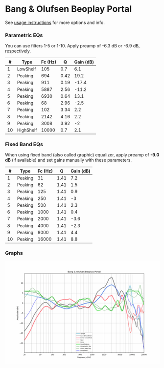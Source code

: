 # Bang & Olufsen Beoplay Portal
See [usage instructions](https://github.com/jaakkopasanen/AutoEq#usage) for more options and info.

### Parametric EQs
You can use filters 1-5 or 1-10. Apply preamp of -6.3 dB or -6.9 dB, respectively.

|   # | Type      |   Fc (Hz) |    Q |   Gain (dB) |
|-----|-----------|-----------|------|-------------|
|   1 | LowShelf  |       105 | 0.7  |         6.1 |
|   2 | Peaking   |       694 | 0.42 |        19.2 |
|   3 | Peaking   |       911 | 0.19 |       -17.4 |
|   4 | Peaking   |      5887 | 2.56 |       -11.2 |
|   5 | Peaking   |      6930 | 0.64 |        13.1 |
|   6 | Peaking   |        68 | 2.96 |        -2.5 |
|   7 | Peaking   |       102 | 3.34 |         2.2 |
|   8 | Peaking   |      2142 | 4.16 |         2.2 |
|   9 | Peaking   |      3008 | 3.92 |        -2   |
|  10 | HighShelf |     10000 | 0.7  |         2.1 |

### Fixed Band EQs
When using fixed band (also called graphic) equalizer, apply preamp of **-9.0 dB** (if available) and set gains manually with these parameters.

|   # | Type    |   Fc (Hz) |    Q |   Gain (dB) |
|-----|---------|-----------|------|-------------|
|   1 | Peaking |        31 | 1.41 |         7.2 |
|   2 | Peaking |        62 | 1.41 |         1.5 |
|   3 | Peaking |       125 | 1.41 |         0.9 |
|   4 | Peaking |       250 | 1.41 |        -3   |
|   5 | Peaking |       500 | 1.41 |         2.3 |
|   6 | Peaking |      1000 | 1.41 |         0.4 |
|   7 | Peaking |      2000 | 1.41 |        -3.6 |
|   8 | Peaking |      4000 | 1.41 |        -2.3 |
|   9 | Peaking |      8000 | 1.41 |         4.4 |
|  10 | Peaking |     16000 | 1.41 |         8.8 |

### Graphs
![](./Bang%20&%20Olufsen%20Beoplay%20Portal.png)
